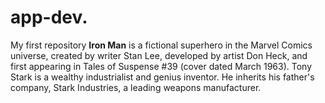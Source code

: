 # app-dev.
My first repository
**Iron Man**
 is a fictional superhero in the Marvel Comics universe, created by writer Stan Lee, developed by artist Don Heck, and first appearing in Tales of Suspense #39 (cover dated March 1963).
 Tony Stark is a wealthy industrialist and genius inventor. He inherits his father's company, Stark Industries, a leading weapons manufacturer.
